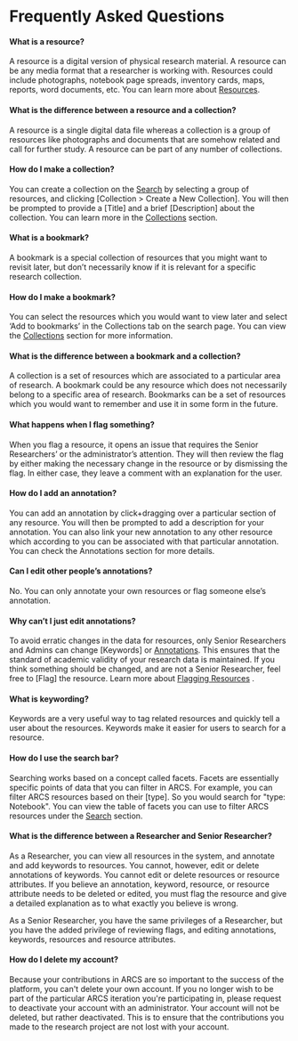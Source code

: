 Frequently Asked Questions
==========================

#### What is a resource?  
A resource is a digital version of physical research material. A resource can
be any media format that a researcher is working with. Resources could include
photographs, notebook page spreads, inventory cards, maps, reports, word
documents, etc. You can learn more about [Resources](about-resources).	

#### What is the difference between a resource and a collection?  
A resource is a single digital data file whereas a collection is a group of
resources like photographs and documents that are somehow related and call for
further study. A resource can be part of any number of collections.

#### How do I make a collection?  
You can create a collection on the [Search](searching) by selecting a group of
resources, and clicking [Collection > Create a New Collection]. You will then
be prompted to provide a [Title] and a brief [Description] about the
collection. You can learn more in the [Collections](about-collections) section.

#### What is a bookmark?  
A bookmark is a special collection of resources that you might want to revisit
later, but don’t necessarily know if it is relevant for a specific research
collection.

#### How do I make a bookmark?  
You can select the resources which you would want to view later and select ‘Add
to bookmarks’ in the Collections tab on the search page. You can view the
[Collections](about-collections) section for more information.

#### What is the difference between a bookmark and a collection?  
A collection is a set of resources which are associated to a particular area of
research.  A bookmark could be any resource which does not necessarily belong
to a specific area of research. Bookmarks can be a set of resources which you
would want to remember and use it in some form in the future.

#### What happens when I flag something?  
When you flag a resource, it opens an issue that requires the Senior
Researchers’ or the administrator’s attention.  They will then review the flag
by either making the necessary change in the resource or by dismissing the
flag. In either case, they leave a comment with an explanation for the user.

#### How do I add an annotation?  
You can add an annotation by click+dragging over a particular section of any
resource. You will then be prompted to add a description for your annotation.
You can also link your new annotation to any other resource which according to
you can be associated with that particular annotation. You can check the
Annotations section for more details.

#### Can I edit other people’s annotations?  
No. You can only annotate your own resources or flag someone else’s annotation.

#### Why can’t I just edit annotations?  
To avoid erratic changes in the data for resources, only Senior Researchers and
Admins can change [Keywords] or [Annotations](annotating). This ensures that
the standard of academic validity of your research data is maintained. If you
think something should be changed, and are not a Senior Researcher, feel free
to [Flag] the resource. Learn more about 
[Flagging Resources](about-resources#flagging) .

#### What is keywording?  
Keywords are a very useful way to tag related resources and quickly tell a user
about the resources. Keywords make it easier for users to search for a
resource.

#### How do I use the search bar?  
Searching works based on a concept called facets. Facets are essentially
specific points of data that you can filter in ARCS. For example, you can
filter ARCS resources based on their [type]. So you would search for "type:
Notebook". You can view the table of facets you can use to filter ARCS
resources under the [Search](searching) section.

#### What is the difference between a Researcher and Senior Researcher?  
As a Researcher, you can view all resources in the system, and annotate and add
keywords to resources. You cannot, however, edit or delete annotations of
keywords. You cannot edit or delete resources or resource attributes. If you
believe an annotation, keyword, resource, or resource attribute needs to be
deleted or edited, you must flag the resource and give a detailed explanation
as to what exactly you believe is wrong. 

As a Senior Researcher, you have the same privileges of a Researcher, but you
have the added privilege of reviewing flags, and editing annotations, keywords,
resources and resource attributes. 

#### How do I delete my account?  
Because your contributions in ARCS are so important to the success of the
platform, you can't delete your own account. If you no longer wish to be part
of the particular ARCS iteration you're participating in, please request to
deactivate your account with an administrator. Your account will not be
deleted, but rather deactivated. This is to ensure that the contributions you
made to the research project are not lost with your account.
